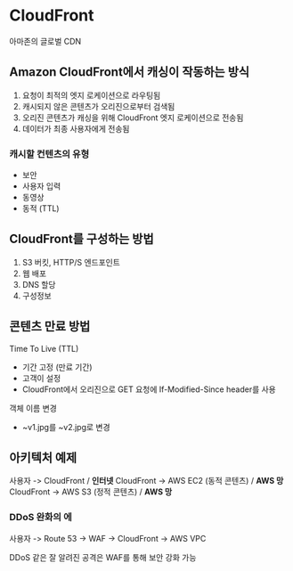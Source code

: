# CloudFront

아마존의 글로벌 CDN

## Amazon CloudFront에서 캐싱이 작동하는 방식

1. 요청이 최적의 엣지 로케이션으로 라우팅됨
2. 캐시되지 않은 콘텐츠가 오리진으로부터 검색됨
3. 오리진 콘텐츠가 캐싱을 위해 CloudFront 엣지 로케이션으로 전송됨
4. 데이터가 최종 사용자에게 전송됨

### 캐시할 컨텐츠의 유형

-   보안
-   사용자 입력
-   동영상
-   동적 (TTL)

## CloudFront를 구성하는 방법

1. S3 버킷, HTTP/S 엔드포인트
2. 웹 배포
3. DNS 할당
4. 구성정보

## 콘텐츠 만료 방법

Time To Live (TTL)

-   기간 고정 (만료 기간)
-   고객이 설정
-   CloudFront에서 오리진으로 GET 요청에 If-Modified-Since header를 사용

객체 이름 변경

-   ~v1.jpg를 ~v2.jpg로 변경

## 아키텍처 예제

사용자 -> CloudFront / **인터넷**
CloudFront -> AWS EC2 (동적 콘텐츠) / **AWS 망**
CloudFront -> AWS S3 (정적 콘텐츠) / **AWS 망**

### DDoS 완화의 에

사용자 -> Route 53 -> WAF -> CloudFront -> AWS VPC

DDoS 같은 잘 알려진 공격은 WAF를 통해 보안 강화 가능

